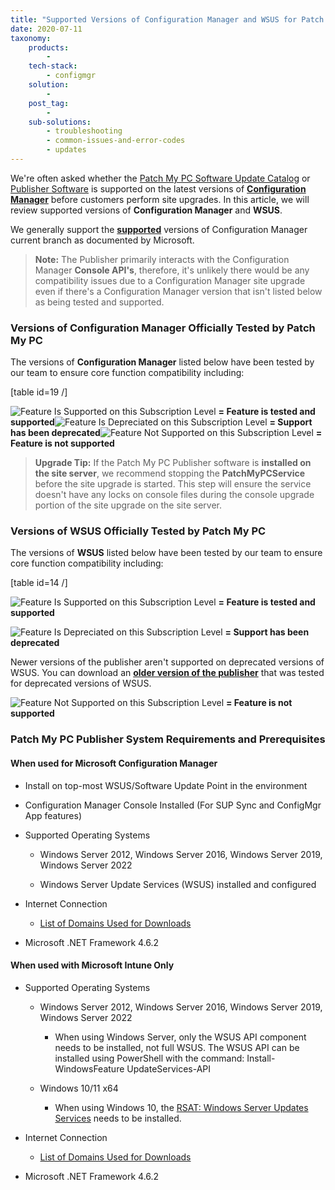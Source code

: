 ```yaml
---
title: "Supported Versions of Configuration Manager and WSUS for Patch My PC"
date: 2020-07-11
taxonomy:
    products:
        - 
    tech-stack:
        - configmgr
    solution:
        - 
    post_tag:
        - 
    sub-solutions:
        - troubleshooting
        - common-issues-and-error-codes
        - updates
---
```


We're often asked whether the [Patch My PC Software Update Catalog](/application-patch-management) or [Publisher Software](/publishing-service-setup-documentation) is supported on the latest versions of **[Configuration Manager](https://docs.microsoft.com/en-us/mem/configmgr/core/servers/manage/current-branch-versions-supported)** before customers perform site upgrades. In this article, we will review supported versions of **Configuration Manager** and **WSUS**.

We generally support the **[supported](https://docs.microsoft.com/en-us/mem/configmgr/core/servers/manage/current-branch-versions-supported)** versions of Configuration Manager current branch as documented by Microsoft.

> **Note:** The Publisher primarily interacts with the Configuration Manager **Console API's**, therefore, it's unlikely there would be any compatibility issues due to a Configuration Manager site upgrade even if there's a Configuration Manager version that isn't listed below as being tested and supported.

### Versions of Configuration Manager Officially Tested by Patch My PC

The versions of **Configuration Manager** listed below have been tested by our team to ensure core function compatibility including:

\[table id=19 /\]

![Feature Is Supported on this Subscription Level](images/Yes-Green-Check.svg) **= Feature is tested and supported**![Feature Is Depreciated on this Subscription Level](images/Depreciated-Orange-Triangle.svg) **= Support has been deprecated**![Feature Not Supported on this Subscription Level](images/No-Red-X.svg) **= Feature is not supported**

> **Upgrade Tip:** If the Patch My PC Publisher software is **installed on the site server**, we recommend stopping the **PatchMyPCService** before the site upgrade is started. This step will ensure the service doesn't have any locks on console files during the console upgrade portion of the site upgrade on the site server.

### Versions of WSUS Officially Tested by Patch My PC

The versions of **WSUS** listed below have been tested by our team to ensure core function compatibility including:

\[table id=14 /\]

![Feature Is Supported on this Subscription Level](images/Yes-Green-Check.svg) **= Feature is tested and supported**

![Feature Is Depreciated on this Subscription Level](images/Depreciated-Orange-Triangle.svg) **= Support has been deprecated**

Newer versions of the publisher aren't supported on deprecated versions of WSUS. You can download an **[older version of the publisher](/scupcatalog/downloads/publishingservice/PatchMyPC-Publishing-Service-Legacy.msi)** that was tested for deprecated versions of WSUS.

![Feature Not Supported on this Subscription Level](images/No-Red-X.svg) **= Feature is not supported**

### Patch My PC Publisher System Requirements and Prerequisites

#### When used for Microsoft Configuration Manager

- Install on top-most WSUS/Software Update Point in the environment

- Configuration Manager Console Installed (For SUP Sync and ConfigMgr App features)

- Supported Operating Systems
    - Windows Server 2012, Windows Server 2016, Windows Server 2019, Windows Server 2022
    
    - Windows Server Update Services (WSUS) installed and configured

- Internet Connection
    - [List of Domains Used for Downloads](https://patchmypc.com/list-of-domains-used-for-downloads-in-patch-my-pc-update-catalog)

- Microsoft .NET Framework 4.6.2

#### When used with Microsoft Intune Only

- Supported Operating Systems
    - Windows Server 2012, Windows Server 2016, Windows Server 2019, Windows Server 2022
        - When using Windows Server, only the WSUS API component needs to be installed, not full WSUS. The WSUS API can be installed using PowerShell with the command: Install-WindowsFeature UpdateServices-API
    
    - Windows 10/11 x64
        - When using Windows 10, the [RSAT: Windows Server Updates Services](https://docs.microsoft.com/en-us/windows-server/remote/remote-server-administration-tools#BKMK_Thresh) needs to be installed.

- Internet Connection
    - [List of Domains Used for Downloads](https://patchmypc.com/list-of-domains-used-for-downloads-in-patch-my-pc-update-catalog)

- Microsoft .NET Framework 4.6.2
